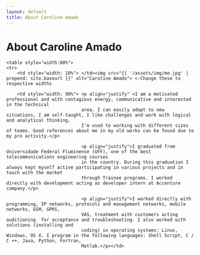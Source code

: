 ```yaml
---
layout: default
title: About Caroline Amado
---
```


<div class="post">
	<h1 class="pageTitle">About Caroline Amado</h1>
	
	<table style="width:80%">
	<tr>
		<td style="width: 10%"> </td><img src="{{ '/assets/img/me.jpg' | prepend: site.baseurl }}" alt="Caroline Amado"> <-Change these to respective widths

		<td style="width: 90%"> <p align="justify" >I am a motivated professional and with contagious energy, communicative and interested in the technical 
								area. I can easily adapt to new situations, I am self-taught, I like challenges and work with logical and analytical thinking. 
								I'm used to working with different sizes of teams. Good references about me in my old works can be found due to my pro activity.</p>

								<p align="justify">I graduated from Universidade Federal Fluminense (UFF), one of the best telecommunications engineering courses 
								in the country. During this graduation I always kept myself active participating in various projects and in touch with the market 
								through Trainee programs. I worked directly with development acting as developer intern at Accenture company.</p>

								<p align="justify">I worked directly with programming, IP networks, protocols and management networks, mobile networks, GSM, GPRS, 
								VAS, treatment with customers acting auditioning  for acceptance and troubleshooting. I also worked with solutions (installing and 
								coding) in operating systems: Linux, Windows, OS X. I program in the following languages: Shell Script, C / C ++, Java, Python, Fortran, 
								Matlab.</p></td>
</tr>

</table>
	
</div>
